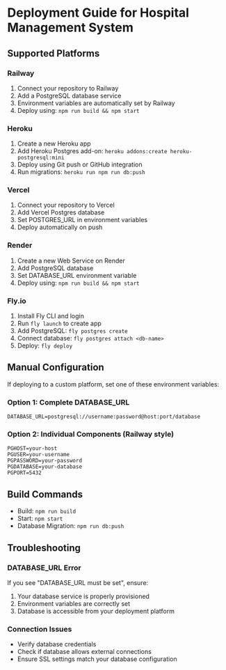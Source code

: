 
# Deployment Guide for Hospital Management System

## Supported Platforms

### Railway
1. Connect your repository to Railway
2. Add a PostgreSQL database service
3. Environment variables are automatically set by Railway
4. Deploy using: `npm run build && npm start`

### Heroku
1. Create a new Heroku app
2. Add Heroku Postgres add-on: `heroku addons:create heroku-postgresql:mini`
3. Deploy using Git push or GitHub integration
4. Run migrations: `heroku run npm run db:push`

### Vercel
1. Connect your repository to Vercel
2. Add Vercel Postgres database
3. Set POSTGRES_URL in environment variables
4. Deploy automatically on push

### Render
1. Create a new Web Service on Render
2. Add PostgreSQL database
3. Set DATABASE_URL environment variable
4. Deploy using: `npm run build && npm start`

### Fly.io
1. Install Fly CLI and login
2. Run `fly launch` to create app
3. Add PostgreSQL: `fly postgres create`
4. Connect database: `fly postgres attach <db-name>`
5. Deploy: `fly deploy`

## Manual Configuration

If deploying to a custom platform, set one of these environment variables:

### Option 1: Complete DATABASE_URL
```
DATABASE_URL=postgresql://username:password@host:port/database
```

### Option 2: Individual Components (Railway style)
```
PGHOST=your-host
PGUSER=your-username
PGPASSWORD=your-password
PGDATABASE=your-database
PGPORT=5432
```

## Build Commands
- Build: `npm run build`
- Start: `npm start`
- Database Migration: `npm run db:push`

## Troubleshooting

### DATABASE_URL Error
If you see "DATABASE_URL must be set", ensure:
1. Your database service is properly provisioned
2. Environment variables are correctly set
3. Database is accessible from your deployment platform

### Connection Issues
- Verify database credentials
- Check if database allows external connections
- Ensure SSL settings match your database configuration
